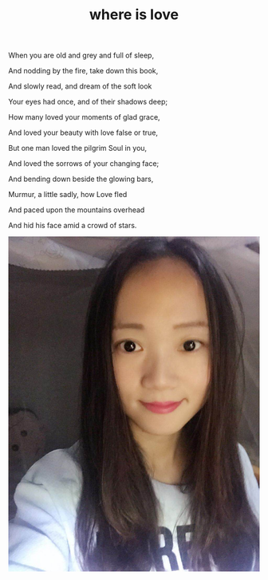 ﻿---
layout: post
title: "where is love"
description: "where is love"
category: 随手写

--- 

When you are old and grey and full of sleep,

And nodding by the fire, take down this book,

And slowly read, and dream of the soft look

Your eyes had once, and of their shadows deep;

How many loved your moments of glad grace,

And loved your beauty with love false or true,

But one man loved the pilgrim Soul in you,

And loved the sorrows of your changing face;

And bending down beside the glowing bars,

Murmur, a little sadly, how Love fled

And paced upon the mountains overhead

And hid his face amid a crowd of stars.




![12](/assets/images/1.jpg)
